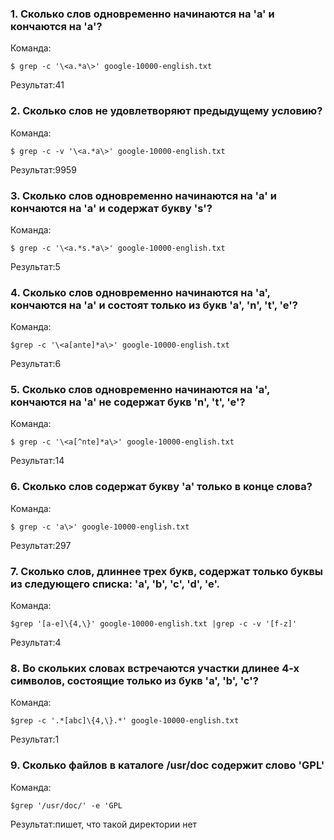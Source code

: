 ### 1. Сколько слов одновременно начинаются на 'a' и кончаются на 'a'?

Команда:

```
$ grep -c '\<a.*a\>' google-10000-english.txt
```

Результат:41

### 2. Сколько слов не удовлетворяют предыдущему условию?

Команда:

```
$ grep -c -v '\<a.*a\>' google-10000-english.txt
```

Результат:9959

### 3. Сколько слов одновременно начинаются на 'a' и кончаются на 'a' и содержат букву 's'?

Команда:

```
$ grep -c '\<a.*s.*a\>' google-10000-english.txt
```

Результат:5

### 4. Сколько слов одновременно начинаются на 'a', кончаются на 'a' и состоят только из букв 'a', 'n', 't', 'e'?

Команда:

```
$grep -c '\<a[ante]*a\>' google-10000-english.txt
```

Результат:6

### 5. Сколько слов одновременно начинаются на 'a', кончаются на 'a' не содержат букв 'n', 't', 'e'?

Команда:

```
$ grep -c '\<a[^nte]*a\>' google-10000-english.txt 
```

Результат:14

### 6. Сколько слов содержат букву 'a' только в конце слова?

Команда:

```
$ grep -c 'a\>' google-10000-english.txt
```

Результат:297

### 7. Сколько слов, длиннее трех букв, содержат только буквы из следующего списка: 'a', 'b', 'c', 'd', 'e'.

Команда:

```
$grep '[a-e]\{4,\}' google-10000-english.txt |grep -c -v '[f-z]'
```

Результат:4

### 8. Во скольких словах встречаются участки длинее 4-х символов, состоящие только из букв 'a', 'b', 'c'?

Команда:

```
$grep -c '.*[abc]\{4,\}.*' google-10000-english.txt
```

Результат:1

### 9. Сколько файлов в каталоге /usr/doc содержит слово 'GPL'

Команда:


```
$grep '/usr/doc/' -e 'GPL
```

Результат:пишет, что такой директории нет 
